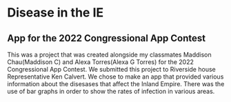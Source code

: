 # Disease in the IE

## App for the 2022 Congressional App Contest

This was a project that was created alongside my classmates Maddison Chau(Maddison C) and Alexa Torres(Alexa G Torres) for the 
2022 Congressional App Contest. We submitted this project to Riverside house Representative Ken Calvert.
We chose to make an app that provided various information about the disesases that affect the Inland Empire.
There was the use of bar graphs in order to show the rates of infection in various areas.
